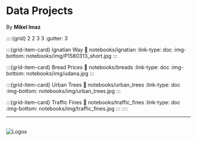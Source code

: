 # Data Projects

By **Mikel Imaz**



::::{grid} 2 2 3 3
:gutter: 3

:::{grid-item-card} Ignatian Way
:link: notebooks/ignatian
:link-type: doc
:img-bottom: notebooks/img/P1580313_short.jpg
:::

:::{grid-item-card} Bread Prices
:link: notebooks/breads
:link-type: doc
:img-bottom: notebooks/img/udana.jpg
:::

:::{grid-item-card} Urban Trees
:link: notebooks/urban_trees
:link-type: doc
:img-bottom: notebooks/img/urban_trees.jpg
:::

:::{grid-item-card} Traffic Fines
:link: notebooks/traffic_fines
:link-type: doc
:img-bottom: notebooks/img/traffic_fines.jpg
:::
::::

---
\
![Logos](img/logos.png)